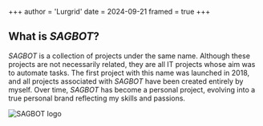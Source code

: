 +++
author = 'Lurgrid'
date = 2024-09-21
framed = true
+++

## What is *SAGBOT*?

*SAGBOT* is a collection of projects under the same name. Although these projects are not necessarily related, they are all IT projects whose aim was to automate tasks. The first project with this name was launched in 2018, and all projects associated with *SAGBOT* have been created entirely by myself. Over time, *SAGBOT* has become a personal project, evolving into a true personal brand reflecting my skills and passions.

![SAGBOT logo](./sagbot.svg)